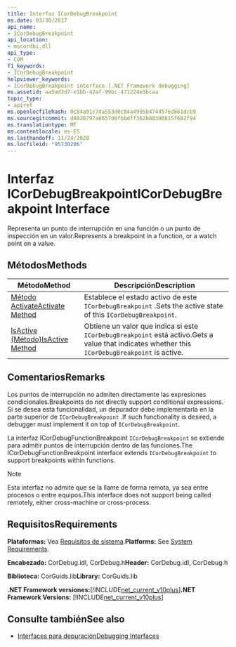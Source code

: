 ```yaml
---
title: Interfaz ICorDebugBreakpoint
ms.date: 03/30/2017
api_name:
- ICorDebugBreakpoint
api_location:
- mscordbi.dll
api_type:
- COM
f1_keywords:
- ICorDebugBreakpoint
helpviewer_keywords:
- ICorDebugBreakpoint interface [.NET Framework debugging]
ms.assetid: aa5ad3d7-e1bb-42af-99bc-471224e3bcaa
topic_type:
- apiref
ms.openlocfilehash: 0c84a91c7da553d0c84a4995b4744576d861dcb9
ms.sourcegitcommit: d8020797a6657d0fbbdff362b80300815f682f94
ms.translationtype: MT
ms.contentlocale: es-ES
ms.lasthandoff: 11/24/2020
ms.locfileid: "95730206"
---
```

# <a name="icordebugbreakpoint-interface"></a><span data-ttu-id="14e83-102">Interfaz ICorDebugBreakpoint</span><span class="sxs-lookup"><span data-stu-id="14e83-102">ICorDebugBreakpoint Interface</span></span>

<span data-ttu-id="14e83-103">Representa un punto de interrupción en una función o un punto de inspección en un valor.</span><span class="sxs-lookup"><span data-stu-id="14e83-103">Represents a breakpoint in a function, or a watch point on a value.</span></span>  
  
## <a name="methods"></a><span data-ttu-id="14e83-104">Métodos</span><span class="sxs-lookup"><span data-stu-id="14e83-104">Methods</span></span>  
  
|<span data-ttu-id="14e83-105">Método</span><span class="sxs-lookup"><span data-stu-id="14e83-105">Method</span></span>|<span data-ttu-id="14e83-106">Descripción</span><span class="sxs-lookup"><span data-stu-id="14e83-106">Description</span></span>|  
|------------|-----------------|  
|[<span data-ttu-id="14e83-107">Método Activate</span><span class="sxs-lookup"><span data-stu-id="14e83-107">Activate Method</span></span>](icordebugbreakpoint-activate-method.md)|<span data-ttu-id="14e83-108">Establece el estado activo de este `ICorDebugBreakpoint` .</span><span class="sxs-lookup"><span data-stu-id="14e83-108">Sets the active state of this `ICorDebugBreakpoint`.</span></span>|  
|[<span data-ttu-id="14e83-109">IsActive (Método)</span><span class="sxs-lookup"><span data-stu-id="14e83-109">IsActive Method</span></span>](icordebugbreakpoint-isactive-method.md)|<span data-ttu-id="14e83-110">Obtiene un valor que indica si este `ICorDebugBreakpoint` está activo.</span><span class="sxs-lookup"><span data-stu-id="14e83-110">Gets a value that indicates whether this `ICorDebugBreakpoint` is active.</span></span>|  
  
## <a name="remarks"></a><span data-ttu-id="14e83-111">Comentarios</span><span class="sxs-lookup"><span data-stu-id="14e83-111">Remarks</span></span>  

 <span data-ttu-id="14e83-112">Los puntos de interrupción no admiten directamente las expresiones condicionales.</span><span class="sxs-lookup"><span data-stu-id="14e83-112">Breakpoints do not directly support conditional expressions.</span></span> <span data-ttu-id="14e83-113">Si se desea esta funcionalidad, un depurador debe implementarla en la parte superior de `ICorDebugBreakpoint` .</span><span class="sxs-lookup"><span data-stu-id="14e83-113">If such functionality is desired, a debugger must implement it on top of `ICorDebugBreakpoint`.</span></span>  
  
 <span data-ttu-id="14e83-114">La interfaz ICorDebugFunctionBreakpoint `ICorDebugBreakpoint` se extiende para admitir puntos de interrupción dentro de las funciones.</span><span class="sxs-lookup"><span data-stu-id="14e83-114">The ICorDebugFunctionBreakpoint interface extends `ICorDebugBreakpoint` to support breakpoints within functions.</span></span>  
  
> [!NOTE]
> <span data-ttu-id="14e83-115">Esta interfaz no admite que se la llame de forma remota, ya sea entre procesos o entre equipos.</span><span class="sxs-lookup"><span data-stu-id="14e83-115">This interface does not support being called remotely, either cross-machine or cross-process.</span></span>  
  
## <a name="requirements"></a><span data-ttu-id="14e83-116">Requisitos</span><span class="sxs-lookup"><span data-stu-id="14e83-116">Requirements</span></span>  

 <span data-ttu-id="14e83-117">**Plataformas:** Vea [Requisitos de sistema](../../get-started/system-requirements.md).</span><span class="sxs-lookup"><span data-stu-id="14e83-117">**Platforms:** See [System Requirements](../../get-started/system-requirements.md).</span></span>  
  
 <span data-ttu-id="14e83-118">**Encabezado:** CorDebug.idl, CorDebug.h</span><span class="sxs-lookup"><span data-stu-id="14e83-118">**Header:** CorDebug.idl, CorDebug.h</span></span>  
  
 <span data-ttu-id="14e83-119">**Biblioteca:** CorGuids.lib</span><span class="sxs-lookup"><span data-stu-id="14e83-119">**Library:** CorGuids.lib</span></span>  
  
 <span data-ttu-id="14e83-120">**.NET Framework versiones:**[!INCLUDE[net_current_v10plus](../../../../includes/net-current-v10plus-md.md)]</span><span class="sxs-lookup"><span data-stu-id="14e83-120">**.NET Framework Versions:** [!INCLUDE[net_current_v10plus](../../../../includes/net-current-v10plus-md.md)]</span></span>  
  
## <a name="see-also"></a><span data-ttu-id="14e83-121">Consulte también</span><span class="sxs-lookup"><span data-stu-id="14e83-121">See also</span></span>

- [<span data-ttu-id="14e83-122">Interfaces para depuración</span><span class="sxs-lookup"><span data-stu-id="14e83-122">Debugging Interfaces</span></span>](debugging-interfaces.md)
